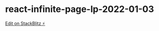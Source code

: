 # react-infinite-page-lp-2022-01-03

[Edit on StackBlitz ⚡️](https://stackblitz.com/edit/react-infinite-page-lp-2022-01-03)